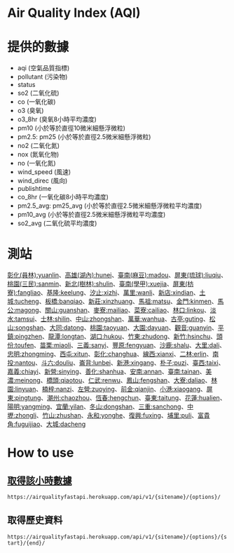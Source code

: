 # Air Quality Index (AQI)

# 提供的數據
* aqi (空氣品質指標)
* pollutant (污染物)
* status 
* so2 (二氧化硫)
* co (一氧化碳)
* o3 (臭氧)
* o3_8hr (臭氧8小時平均濃度)
* pm10 (小於等於直徑10微米細懸浮微粒)
* pm2.5: pm25 (小於等於直徑2.5微米細懸浮微粒)
* no2 (二氧化氮)
* nox (氮氧化物)
* no (一氧化氮)
* wind_speed (風速)
* wind_direc (風向)
* publishtime
* co_8hr (一氧化碳8小時平均濃度)
* pm2.5_avg: pm25_avg (小於等於直徑2.5微米細懸浮微粒平均濃度)
* pm10_avg (小於等於直徑2.5微米細懸浮微粒平均濃度)
* so2_avg (二氧化硫平均濃度)


# 測站
[彰化(員林):yuanlin]()、[高雄(湖內):hunei]()、[臺南(麻豆):madou]()、[屏東(琉球):liuqiu]()、[桃園(三民):sanmin]()、[新北(樹林):shulin]()、[臺南(學甲):xuejia]()、[屏東(枋寮):fangliao]()、[基隆:keelung]()、[汐止:xizhi]()、[萬里:wanli]()、[新店:xindian]()、[土城:tucheng]()、[板橋:banqiao]()、[新莊:xinzhuang]()、[馬祖:matsu]()、[金門:kinmen]()、[馬公:magong]()、[關山:guanshan]()、[麥寮:mailiao]()、[菜寮:cailiao]()、[林口:linkou]()、[淡水:tamsui]()、[士林:shilin]()、[中山:zhongshan]()、[萬華:wanhua]()、[古亭:guting]()、[松山:songshan]()、[大同:datong]()、[桃園:taoyuan]()、[大園:dayuan]()、[觀音:guanyin]()、[平鎮:pingzhen]()、[龍潭:longtan]()、[湖口:hukou]()、[竹東:zhudong]()、[新竹:hsinchu]()、[頭份:toufen]()、[苗栗:miaoli]()、[三義:sanyi]()、[豐原:fengyuan]()、[沙鹿:shalu]()、[大里:dali]()、[忠明:zhongming]()、[西屯:xitun]()、[彰化:changhua]()、[線西:xianxi]()、[二林:erlin]()、[南投:nantou]()、[斗六:douliu]()、[崙背:lunbei]()、[新港:xingang]()、[朴子:puzi]()、[臺西:taixi]()、[嘉義:chiayi]()、[新營:sinying]()、[善化:shanhua]()、[安南:annan]()、[臺南:tainan]()、[美濃:meinong]()、[橋頭:qiaotou]()、[仁武:renwu]()、[鳳山:fengshan]()、[大寮:daliao]()、[林園:linyuan]()、[楠梓:nanzi]()、[左營:zuoying]()、[前金:qianjin]()、[小港:xiaogang]()、[屏東:pingtung]()、[潮州:chaozhou]()、[恆春:hengchun]()、[臺東:taitung]()、[花蓮:hualien]()、[陽明:yangming]()、[宜蘭:yilan]()、[冬山:dongshan]()、[三重:sanchong]()、[中壢:zhongli]()、[竹山:zhushan]()、[永和:yonghe]()、[復興:fuxing]()、[埔里:puli]()、[富貴角:fuguijiao]()、[大城:dacheng]()


# How to use
## [取得該小時數據](https://airqualityfastapi.herokuapp.com/docs#/default/get_site_special_data_api_v1__sitename___option__get)
`https://airqualityfastapi.herokuapp.com/api/v1/{sitename}/{options}/`

## 取得歷史資料
`https://airqualityfastapi.herokuapp.com/api/v1/{sitename}/{options}/{start}/{end}/`